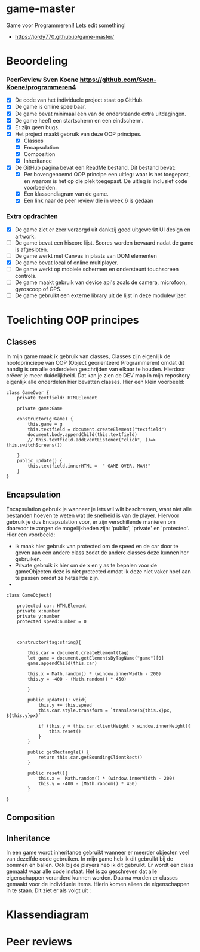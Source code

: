# game-master
Game voor Programmeren!!
Lets edit something!
- https://jordy770.github.io/game-master/

# Beoordeling
### PeerReview Sven Koene https://github.com/Sven-Koene/programmeren4

- [x] De code van het individuele project staat op GitHub.
- [x] De game is online speelbaar.
- [x] De game bevat minimaal één van de onderstaande extra uitdagingen.
- [x] De game heeft een startscherm en een eindscherm.
- [x] Er zijn geen bugs.
- [x] Het project maakt gebruik van deze OOP principes.
    - [x] Classes
    - [x] Encapsulation
    - [x] Composition
    - [x] Inheritance
- [x] De GitHub pagina bevat een ReadMe bestand. Dit bestand bevat:
    - [x] Per bovengenoemd OOP principe een uitleg: waar is het toegepast, en waarom is het
        op die plek toegepast. De uitleg is inclusief code voorbeelden.
    - [x] Een klassendiagram van de game.
    - [x] Een link naar de peer review die in week 6 is gedaan

### Extra opdrachten 

- [x] De game ziet er zeer verzorgd uit dankzij goed uitgewerkt UI design en artwork.
- [ ] De game bevat een hiscore lijst. Scores worden bewaard nadat de game is afgesloten.
- [ ] De game werkt met Canvas in plaats van DOM elementen
- [x] De game bevat local of online multiplayer.
- [ ] De game werkt op mobiele schermen en ondersteunt touchscreen controls.
- [ ] De game maakt gebruik van device api's zoals de camera, microfoon, gyroscoop of GPS.
- [ ] De game gebruikt een externe library uit de lijst in deze modulewijzer. 

# Toelichting OOP principes
## Classes
In mijn game maak ik gebruik van classes, Classes zijn eigenlijk de hoofdprinciepe van OOP (Object georienteerd Programmeren) omdat dit handig is om alle onderdelen geschrijden van elkaar te houden. Hierdoor crëeer je meer duidelijkheid. Dat kan je zien de DEV map in mijn repository eigenlijk alle onderdelen hier bevatten classes. Hier een klein voorbeeld:
```
class GameOver {
    private textfield: HTMLElement

    private game:Game

    constructor(g:Game) {
        this.game = g
        this.textfield = document.createElement("textfield")
        document.body.appendChild(this.textfield)
        // this.textfield.addEventListener("click", ()=> this.switchScreens())
        
    }
    public update() { 
        this.textfield.innerHTML =  " GAME OVER, MAN!"
    }
}
```

## Encapsulation
Encapsulation gebruik je wanneer je iets wil wilt beschremen, want niet alle bestanden hoeven te weten wat de snelheid is van de player. Hiervoor gebruik je dus Encapsulation voor, er zijn verschillende manieren om daarvoor te zorgen de mogelijkheden zijn: 'public', 'private' en 'protected'. <br/>
Hier een voorbeeld: <br/>
- Ik maak hier gebruik van protected om de speed en de car door te geven aan een andere class zodat de andere classes deze kunnen her gebruiken.
- Private gebruik ik hier om de x en y as te bepalen voor de gameObjecten deze is niet protected omdat ik deze niet vaker hoef aan te passen omdat ze hetzelfde zijn.
- 
```
class GameObject{

    protected car: HTMLElement
    private x:number 
    private y:number
    protected speed:number = 0

    
    
    constructor(tag:string){ 

        this.car = document.createElement(tag)
        let game = document.getElementsByTagName("game")[0]
        game.appendChild(this.car)

        this.x = Math.random() * (window.innerWidth - 200)
        this.y = -400 - (Math.random() * 450)  

        }

        public update(): void{
            this.y += this.speed
            this.car.style.transform = `translate(${this.x}px, ${this.y}px)`

            if (this.y + this.car.clientHeight > window.innerHeight){
                this.reset()
            }
        }

        public getRectangle() {
            return this.car.getBoundingClientRect()
        }

        public reset(){
            this.x =  Math.random() * (window.innerWidth - 200)
            this.y = -400 - (Math.random() * 450) 
        }

}
```
## Composition
## Inheritance

In een game wordt inheritance gebruikt wanneer er meerder objecten veel van dezelfde code gebruiken. In mijn game heb ik dit gebruikt bij de bommen en ballen. Ook bij de players heb ik dit gebruikt. Er wordt een class gemaakt waar alle code instaat. Het is zo geschreven dat alle eigenschappen veranderd kunnen worden. Daarna worden er classes gemaakt voor de individuele items. Hierin komen alleen de eigenschappen in te staan. Dit ziet er als volgt uit :


# Klassendiagram

# Peer reviews
